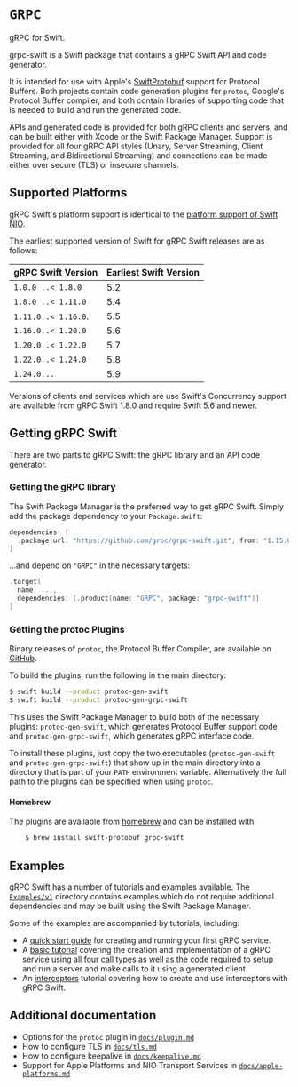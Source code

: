 # ``GRPC``

gRPC for Swift.

grpc-swift is a Swift package that contains a gRPC Swift API and code generator.

It is intended for use with Apple's [SwiftProtobuf][swift-protobuf] support for
Protocol Buffers. Both projects contain code generation plugins for `protoc`,
Google's Protocol Buffer compiler, and both contain libraries of supporting code
that is needed to build and run the generated code.

APIs and generated code is provided for both gRPC clients and servers, and can
be built either with Xcode or the Swift Package Manager. Support is provided for
all four gRPC API styles (Unary, Server Streaming, Client Streaming, and
Bidirectional Streaming) and connections can be made either over secure (TLS) or
insecure channels.

## Supported Platforms

gRPC Swift's platform support is identical to the [platform support of Swift
NIO][swift-nio-platforms].

The earliest supported version of Swift for gRPC Swift releases are as follows:

gRPC Swift Version | Earliest Swift Version
-------------------|-----------------------
`1.0.0 ..< 1.8.0`  | 5.2
`1.8.0 ..< 1.11.0` | 5.4
`1.11.0..< 1.16.0`.| 5.5
`1.16.0..< 1.20.0` | 5.6
`1.20.0..< 1.22.0` | 5.7
`1.22.0..< 1.24.0` | 5.8
`1.24.0...`        | 5.9

Versions of clients and services which are use Swift's Concurrency support
are available from gRPC Swift 1.8.0 and require Swift 5.6 and newer.

## Getting gRPC Swift

There are two parts to gRPC Swift: the gRPC library and an API code generator.

### Getting the gRPC library

The Swift Package Manager is the preferred way to get gRPC Swift. Simply add the
package dependency to your `Package.swift`:

```swift
dependencies: [
  .package(url: "https://github.com/grpc/grpc-swift.git", from: "1.15.0")
]
```

...and depend on `"GRPC"` in the necessary targets:

```swift
.target(
  name: ...,
  dependencies: [.product(name: "GRPC", package: "grpc-swift")]
]
```

### Getting the protoc Plugins

Binary releases of `protoc`, the Protocol Buffer Compiler, are available on
[GitHub][protobuf-releases].

To build the plugins, run the following in the main directory:

```sh
$ swift build --product protoc-gen-swift
$ swift build --product protoc-gen-grpc-swift
```

This uses the Swift Package Manager to build both of the necessary plugins:
`protoc-gen-swift`, which generates Protocol Buffer support code and
`protoc-gen-grpc-swift`, which generates gRPC interface code.

To install these plugins, just copy the two executables (`protoc-gen-swift` and
`protoc-gen-grpc-swift`) that show up in the main directory into a directory
that is part of your `PATH` environment variable. Alternatively the full path to
the plugins can be specified when using `protoc`.

#### Homebrew

The plugins are available from [homebrew](https://brew.sh) and can be installed with:
```bash
    $ brew install swift-protobuf grpc-swift
```

## Examples

gRPC Swift has a number of tutorials and examples available. The
[`Examples/v1`][examples] directory contains examples which do not require
additional dependencies and may be built using the Swift Package Manager.

Some of the examples are accompanied by tutorials, including:
- A [quick start guide][docs-quickstart] for creating and running your first
  gRPC service.
- A [basic tutorial][docs-tutorial] covering the creation and implementation of
  a gRPC service using all four call types as well as the code required to setup
  and run a server and make calls to it using a generated client.
- An [interceptors][docs-interceptors-tutorial] tutorial covering how to create
  and use interceptors with gRPC Swift.

## Additional documentation

- Options for the `protoc` plugin in [`docs/plugin.md`][docs-plugin]
- How to configure TLS in [`docs/tls.md`][docs-tls]
- How to configure keepalive in [`docs/keepalive.md`][docs-keepalive]
- Support for Apple Platforms and NIO Transport Services in
  [`docs/apple-platforms.md`][docs-apple]

[docs-apple]: https://github.com/grpc/grpc-swift/tree/main/docs/apple-platforms.md
[docs-plugin]: https://github.com/grpc/grpc-swift/tree/main/docs/plugin.md
[docs-quickstart]: https://github.com/grpc/grpc-swift/tree/main/docs/quick-start.md
[docs-tls]: https://github.com/grpc/grpc-swift/tree/main/docs/tls.md
[docs-keepalive]: https://github.com/grpc/grpc-swift/tree/main/docs/keepalive.md
[docs-tutorial]: https://github.com/grpc/grpc-swift/tree/main/docs/basic-tutorial.md
[docs-interceptors-tutorial]: https://github.com/grpc/grpc-swift/tree/main/docs/interceptors-tutorial.md
[grpc]: https://github.com/grpc/grpc
[protobuf-releases]: https://github.com/protocolbuffers/protobuf/releases
[swift-nio-platforms]: https://github.com/apple/swift-nio#supported-platforms
[swift-nio]: https://github.com/apple/swift-nio
[swift-protobuf]: https://github.com/apple/swift-protobuf
[xcode-spm]: https://help.apple.com/xcode/mac/current/#/devb83d64851
[branch-new]: https://github.com/grpc/grpc-swift/tree/main
[branch-old]: https://github.com/grpc/grpc-swift/tree/cgrpc
[examples]: https://github.com/grpc/grpc-swift/tree/main/Examples/v1
